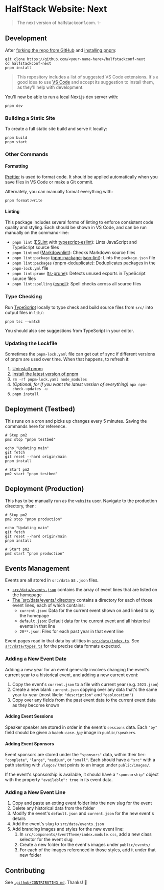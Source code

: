 # HalfStack Website: Next

> The next version of halfstackconf.com. ✨

## Development

After [forking the repo from GitHub](https://help.github.com/articles/fork-a-repo) and [installing pnpm](https://pnpm.io/installation):

```shell
git clone https://github.com/<your-name-here>/halfstackconf-next
cd halfstackconf-next
pnpm install
```

> This repository includes a list of suggested VS Code extensions.
> It's a good idea to use [VS Code](https://code.visualstudio.com) and accept its suggestion to install them, as they'll help with development.

You'll now be able to run a local Next.js dev server with:

```shell
pnpm dev
```

### Building a Static Site

To create a full static site build and serve it locally:

```shell
pnpm build
pnpm start
```

### Other Commands

#### Formatting

[Prettier](https://prettier.io) is used to format code.
It should be applied automatically when you save files in VS Code or make a Git commit.

Alternately, you can manually format everything with:

```shell
pnpm format:write
```

#### Linting

This package includes several forms of linting to enforce consistent code quality and styling.
Each should be shown in VS Code, and can be run manually on the command-line:

- `pnpm lint` ([ESLint](https://eslint.org) with [typescript-eslint](https://typescript-eslint.io)): Lints JavaScript and TypeScript source files
- `pnpm lint:md` ([Markdownlint](https://github.com/DavidAnson/markdownlint)): Checks Markdown source files
- `pnpm lint:package` ([npm-package-json-lint](https://npmpackagejsonlint.org/)): Lints the `package.json` file
- `pnpm lint:packages` ([pnpm-deduplicate](https://github.com/ocavue/pnpm-deduplicate)): Deduplicates packages in the `pnpm-lock.yml` file
- `pnpm lint:prune` ([ts-prune](https://github.com/nadeesha/ts-prune)): Detects unused exports in TypeScript source files
- `pnpm lint:spelling` ([cspell](https://cspell.org)): Spell checks across all source files

### Type Checking

Run [TypeScript](https://typescriptlang.org) locally to type check and build source files from `src/` into output files in `lib/`:

```shell
pnpm tsc --watch
```

You should also see suggestions from TypeScript in your editor.

### Updating the Lockfile

Sometimes the `pnpm-lock.yaml` file can get out of sync if different versions of pnpm are used over time.
When that happens, to refresh it:

1. [Uninstall pnpm](https://pnpm.io/uninstall)
1. [Install the latest version of pnpm](https://pnpm.io)
1. `rm -rf pnpm-lock.yaml node_modules`
1. _(Optional, for if you want the latest version of everything)_ `npx npm-check-updates -u`
1. `pnpm install`

## Deployment (Testbed)

This runs on a cron and picks up changes every 5 minutes. Saving the commands here for reference.

```shell
# Stop pm2
pm2 stop "pnpm testbed"

echo "Updating main"
git fetch
git reset --hard origin/main
pnpm install

# Start pm2
pm2 start "pnpm testbed"
```

## Deployment (Production)

This has to be manually run as the `website` user. Navigate to the production directory, then:

```shell
# Stop pm2
pm2 stop "pnpm production"

echo "Updating main"
git fetch
git reset --hard origin/main
pnpm install

# Start pm2
pm2 start "pnpm production"
```

## Events Management

Events are all stored in `src/data` as `.json` files.

- [`src/data/events.json`](./src/data/events.json) contains the array of event lines that are listed on the homepage
- [The `src/data/events/ directory](./src/data/events) contains a directory for each of those event lines, each of which contains:
  - `current.json`: Data for the current event shown on and linked to by the homepage
  - `default.json`: Default data for the current event and all historical events in that line
  - `20**.json`: Files for each past year in that event line

Event pages read in that data by utilities in [`src/data/index.ts`](./src/data/index.ts).
See [`src/data/types.ts`](./src/data/types.ts) for the precise data formats expected.

### Adding a New Event Date

Adding a new year for an event generally involves changing the event's current year to a historical event, and adding a new current event:

1. Copy the event's `current.json` to a file with current year (e.g. `2023.json`)
2. Create a new blank `current.json` copying over any data that's the same year-to-year (most likely: `"description"` and `"geolocation"`)
3. Copy over any fields from the past event data to the current event data as they become known

#### Adding Event Sessions

Speaker speaker are stored in order in the event's `sessions` data.
Each `"by"` field should be given a _`kebab-case.jpg`_ image in `public/speakers`.

#### Adding Event Sponsors

Event sponsors are stored under the `"sponsors"` data, within their tier: `"complete"`, `"large"`, `"medium"`, or `"small"`.
Each should have a `"src"` with a path starting with `/logos/` that points to an image under `public/images/`.

If the event's sponsorship is available, it should have a `"sponsorship"` object with the property `"available": true` in its event data.

### Adding a New Event Line

1. Copy and paste an exting event folder into the new slug for the event
2. Delete any historical data from the folder
3. Modify the event's `default.json` and `current.json` for the new event's details
4. Add the event's slug to `src/data/events.json`
5. Add branding images and styles for the new event line:
   1. In `src/components/EventTheme/index.module.css`, add a new class selector for the event slug
   1. Create a new folder for the event's images under `public/events/`
   1. For each of the images referenced in those styles, add it under that new folder

## Contributing

See [`.github/CONTRIBUTING.md`](./.github/CONTRIBUTING.md).
Thanks! 💖
